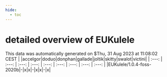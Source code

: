 ```yaml
---
hide:
  - toc
---
```


detailed overview of EUKulele
=============================


This data was automatically generated on $Thu, 31 Aug 2023 at 11:08:02 CEST
| |accelgor|doduo|donphan|gallade|joltik|skitty|swalot|victini|
| :---: | :---: | :---: | :---: | :---: | :---: | :---: | :---: | :---: |
|EUKulele/1.0.4-foss-2020b|-|x|x|-|x|x|-|x|

